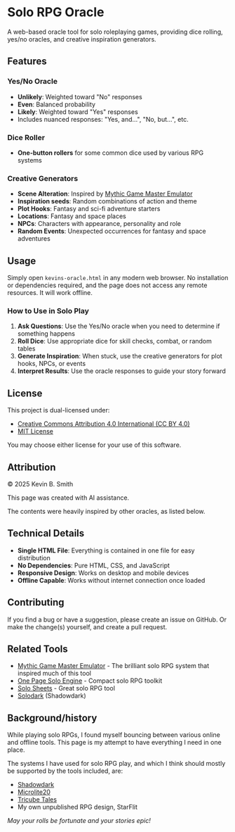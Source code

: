 # Solo RPG Oracle

A web-based oracle tool for solo roleplaying games, providing dice rolling, yes/no oracles, and creative inspiration generators.

## Features

### Yes/No Oracle
- **Unlikely**: Weighted toward "No" responses
- **Even**: Balanced probability
- **Likely**: Weighted toward "Yes" responses
- Includes nuanced responses: "Yes, and...", "No, but...", etc.

### Dice Roller
- **One-button rollers** for some common dice used by various RPG systems

### Creative Generators
- **Scene Alteration**: Inspired by [Mythic Game Master Emulator](https://wordmillgames.com/mythic-game-master-emulator.html)
- **Inspiration seeds**: Random combinations of action and theme
- **Plot Hooks**: Fantasy and sci-fi adventure starters
- **Locations**: Fantasy and space places
- **NPCs**: Characters with appearance, personality and role
- **Random Events**: Unexpected occurrences for fantasy and space adventures

## Usage

Simply open `kevins-oracle.html` in any modern web browser. No installation or dependencies required, and the page does not access any remote resources. It will 
work offline. 

### How to Use in Solo Play

1. **Ask Questions**: Use the Yes/No oracle when you need to determine if something happens
2. **Roll Dice**: Use appropriate dice for skill checks, combat, or random tables
3. **Generate Inspiration**: When stuck, use the creative generators for plot hooks, NPCs, or events
4. **Interpret Results**: Use the oracle responses to guide your story forward

## License

This project is dual-licensed under:
- [Creative Commons Attribution 4.0 International (CC BY 4.0)](https://creativecommons.org/licenses/by/4.0/)
- [MIT License](https://opensource.org/licenses/MIT)

You may choose either license for your use of this software.

## Attribution

© 2025 Kevin B. Smith

This page was created with AI assistance.

The contents were heavily inspired by other oracles, as listed below.

## Technical Details

- **Single HTML File**: Everything is contained in one file for easy distribution
- **No Dependencies**: Pure HTML, CSS, and JavaScript
- **Responsive Design**: Works on desktop and mobile devices
- **Offline Capable**: Works without internet connection once loaded

## Contributing

If you find a bug or have a suggestion, please 
create an issue on GitHub. Or make the change(s) yourself, and create a pull request. 

## Related Tools

- [Mythic Game Master Emulator](https://wordmillgames.com/mythic-game-master-emulator.html) - The brilliant solo RPG system that inspired much of this tool
- [One Page Solo Engine](https://watabou.itch.io/one-page-solo-engine) - Compact solo RPG toolkit
- [Solo Sheets](https://perplexingruins.itch.io/solo-gaming-sheets) - Great solo RPG tool
- [Solodark](https://www.thearcanelibrary.com/products/solodark-solo-rules-for-shadowdark-rpg-pdf) (Shadowdark)

## Background/history

While playing solo RPGs, I found myself bouncing between various online and offline tools. This page is my attempt to have everything I need in one place. 

The systems I have used for solo RPG play, and which I think should mostly be supported by the tools included, are:

- [Shadowdark](https://www.thearcanelibrary.com/pages/shadowdark)
- [Microlite20](https://microlite20.fandom.com/wiki/Microlite20_Wiki)
- [Tricube Tales](https://www.drivethrurpg.com/en/product/294202/tricube-tales)
- My own unpublished RPG design, StarFlit



*May your rolls be fortunate and your stories epic!*